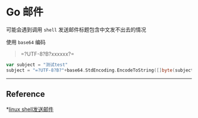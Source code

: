 # Go 邮件

可能会遇到调用 `shell` 发送邮件标题包含中文发不出去的情况  

使用 `base64` 编码  

> =?UTF-8?B?xxxxxx?=  

``` go
var subject = "测试test"
subject = "=?UTF-8?B?"+base64.StdEncoding.EncodeToString([]byte(subject))+"?="
```
___

## Reference 

*[linux shell发送邮件](http://littlewhite.us/archives/397)
